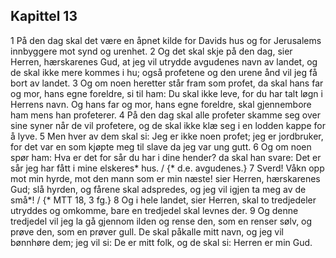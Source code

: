 ## Kapittel 13

1 På den dag skal det være en åpnet kilde for Davids hus og for Jerusalems innbyggere mot synd og urenhet.
2 Og det skal skje på den dag, sier Herren, hærskarenes Gud, at jeg vil utrydde avgudenes navn av landet, og de skal ikke mere kommes i hu; også profetene og den urene ånd vil jeg få bort av landet.
3 Og om noen heretter står fram som profet, da skal hans far og mor, hans egne foreldre, si til ham: Du skal ikke leve, for du har talt løgn i Herrens navn. Og hans far og mor, hans egne foreldre, skal gjennembore ham mens han profeterer.
4 På den dag skal alle profeter skamme seg over sine syner når de vil profetere, og de skal ikke klæ seg i en lodden kappe for å lyve.
5 Men hver av dem skal si: Jeg er ikke noen profet; jeg er jordbruker, for det var en som kjøpte meg til slave da jeg var ung gutt.
6 Og om noen spør ham: Hva er det for sår du har i dine hender? da skal han svare: Det er sår jeg har fått i mine elskeres* hus. / {* d.e. avgudenes.}
7 Sverd! Våkn opp mot min hyrde, mot den mann som er min næste! sier Herren, hærskarenes Gud; slå hyrden, og fårene skal adspredes, og jeg vil igjen ta meg av de små*! / {* MTT 18, 3 fg.}
8 Og i hele landet, sier Herren, skal to tredjedeler utryddes og omkomme, bare en tredjedel skal levnes der.
9 Og denne tredjedel vil jeg la gå gjennom ilden og rense den, som en renser sølv, og prøve den, som en prøver gull. De skal påkalle mitt navn, og jeg vil bønnhøre dem; jeg vil si: De er mitt folk, og de skal si: Herren er min Gud.
